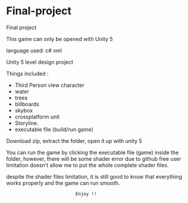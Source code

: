 # Final-project
Final project



This game can only be opened with Unity 5

language used:
c#
xml

Unity 5 level design project


Things included :
- Third Person view character
- water
- trees
- billboards
- skybox
- crossplatform unit
- Storyline.
- executable file (build/run game)



Download zip, extract the folder, open it up with unity 5

You can run the game by clicking the executable file (game) inside the folder, however, there will be some shader error due to github free user limitation doesn't allow me to put the whole complete shader files.

despite the shader files limitation, it is still good to know that everything works properly and the game can run smooth.


                              Enjoy !!
